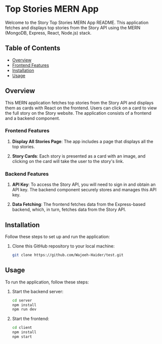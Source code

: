 # Top Stories MERN App

Welcome to the Story Top Stories MERN App README. This application fetches and displays top stories from the Story API using the MERN (MongoDB, Express, React, Node.js) stack.

## Table of Contents

- [Overview](#overview)
- [Frontend Features](#FrontendFeatures)
- [Installation](#installation)
- [Usage](#usage)

## Overview

This MERN application fetches top stories from the Story API and displays them as cards with React on the frontend. Users can click on a card to view the full story on the Story website. The application consists of a frontend and a backend component.

### Frontend Features

1. **Display All Stories Page**: The app includes a page that displays all the top stories.

2. **Story Cards**: Each story is presented as a card with an image, and clicking on the card will take the user to the story's link.

### Backend Features

1. **API Key**: To access the Story API, you will need to sign in and obtain an API key. The backend component securely stores and manages this API key.

2. **Data Fetching**: The frontend fetches data from the Express-based backend, which, in turn, fetches data from the Story API.

## Installation

Follow these steps to set up and run the application:

1. Clone this GitHub repository to your local machine:

   ```bash
   git clone https://github.com/Wajeeh-Haider/test.git

## Usage

To run the application, follow these steps:

1. Start the backend server:

   ```bash
   cd server
   npm install
   npm run dev

2. Start the frontend:

   ```bash
   cd client
   npm install
   npm start
